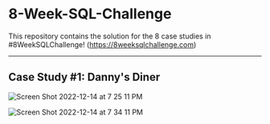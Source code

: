 # 8-Week-SQL-Challenge

This repository contains the solution for the 8 case studies in #8WeekSQLChallenge! (https://8weeksqlchallenge.com)

<hr /> 

## Case Study #1: Danny's Diner

![Screen Shot 2022-12-14 at 7 25 11 PM](https://user-images.githubusercontent.com/21101529/207677812-774337ec-e17b-4d4d-990c-f61dc52b3bb9.png)

![Screen Shot 2022-12-14 at 7 34 11 PM](https://user-images.githubusercontent.com/21101529/207708015-af5cbacd-fa94-4f70-8aa5-98645d97f2b3.png)
